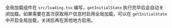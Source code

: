 全局加载组件在 `src/loading.tsx` 编写，`getInitialState` 执行完毕后会自动关闭加载。如果需要在首次获取用户信息时启用全局加载，可以在 `getInitialState` 中开启全局加载，关闭后再在其他地方启用。
